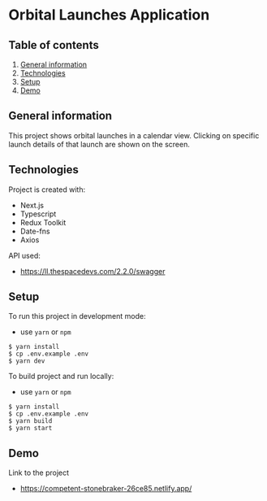 # Orbital Launches Application

## Table of contents
1. [General information](#general-information)
2. [Technologies](#technologies)
3. [Setup](#setup)
4. [Demo](#demo)

## General information
This project shows orbital launches in a calendar view. Clicking on specific launch details of that launch are shown
on the screen.

## Technologies
Project is created with:
* Next.js
* Typescript
* Redux Toolkit
* Date-fns
* Axios

API used:
* https://ll.thespacedevs.com/2.2.0/swagger

## Setup
To run this project in development mode:
* use `yarn` or `npm`

```
$ yarn install
$ cp .env.example .env
$ yarn dev
```

To build project and run locally:
* use `yarn` or `npm`

```
$ yarn install
$ cp .env.example .env
$ yarn build
$ yarn start
```

## Demo
Link to the project
* https://competent-stonebraker-26ce85.netlify.app/
